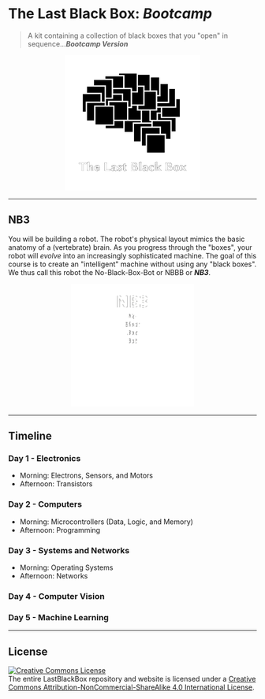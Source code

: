 # The Last Black Box: *Bootcamp*

> A kit containing a collection of black boxes that you "open" in sequence...***Bootcamp Version***

<p align="center">
<img src="../designs/logo/logo.png" alt="LBB logo" width="275" height="275">
</p>

----

## NB3

You will be building a robot. The robot's physical layout mimics the basic anatomy of a (vertebrate) brain. As you progress through the "boxes", your robot will *evolve* into an increasingly sophisticated machine. The goal of this course is to create an "intelligent" machine without using any "black boxes". We thus call this robot the No-Black-Box-Bot or NBBB or ***NB3***.

<p align="center">
<img src="../designs/NB3/outline_light.png" alt="NB3 outline" width="250" height="250">
</p>

----

## Timeline

### Day 1 - Electronics

- Morning: Electrons, Sensors, and Motors
- Afternoon: Transistors

### Day 2 - Computers

- Morning: Microcontrollers (Data, Logic, and Memory)
- Afternoon: Programming

### Day 3 - Systems and Networks

- Morning: Operating Systems
- Afternoon: Networks

### Day 4 - Computer Vision


### Day 5 - Machine Learning

----

## License

<a rel="license" href="http://creativecommons.org/licenses/by-nc-sa/4.0/"><img alt="Creative Commons License" style="border-width:0" src="https://i.creativecommons.org/l/by-nc-sa/4.0/88x31.png" /></a><br />The entire LastBlackBox repository and website is licensed under a <a rel="license" href="http://creativecommons.org/licenses/by-nc-sa/4.0/">Creative Commons Attribution-NonCommercial-ShareAlike 4.0 International License</a>.
